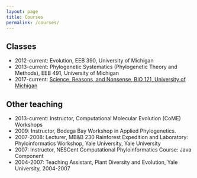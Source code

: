 ```yaml
---
layout: page
title: Courses
permalink: /courses/
---
```


## Classes

- 2012-current: Evolution, EEB 390, University of Michigan
- 2013-current: Phylogenetic Systematics (Phylogenetic Theory and Methods), EEB 491, University of Michigan
- 2017-current: [Science, Reasons, and Nonsense, BIO 121, University of Michigan](coursepages/bio121.md)

## Other teaching

- 2013-current: Instructor, Computational Molecular Evolution (CoME) Workshops
- 2009: Instructor, Bodega Bay Workshop in Applied Phylogenetics.
- 2007-2008: Lecturer, MB&B 230 Rainforest Expedition and Laboratory: Phyloinformatics Workshop, Yale University, Yale University
- 2007: Instructor, NESCent Computational Phyloinformatics Course: Java Component
- 2004-2007: Teaching Assistant, Plant Diversity and Evolution, Yale University, 2004-2007
